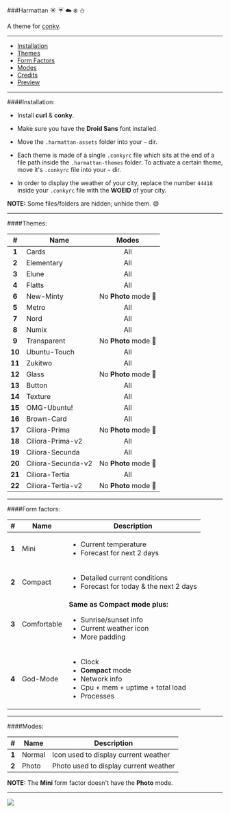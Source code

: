 ###Harmattan :sunny: :umbrella: :cloud: :snowflake: :snowman:

A theme for [conky](https://github.com/brndnmtthws/conky).

---

* [Installation](#installation)
* [Themes](#themes)
* [Form Factors](#form-factors)
* [Modes](#modes)
* [Credits](CREDITS.md)
* [Preview](#preview)

---

####Installation:

* Install **curl** & **conky**.

* Make sure you have the **Droid Sans** font installed.

* Move the `.harmattan-assets` folder into your `~` dir.

* Each theme is made of a single `.conkyrc` file which sits at the end of a file path inside the `.harmattan-themes` folder.
To activate a certain theme, move it's `.conkyrc` file into your `~` dir.

* In order to display the weather of your city, replace the number `44418` inside your `.conkyrc` file with the **WOEID** of your city.

**NOTE:** Some files/folders are hidden; unhide them. :smile:

---

####Themes:

|  #   |      Name        | Modes
|:----:|------------------|:-----:
|**1** |Cards             |All
|**2** |Elementary        |All
|**3** |Elune             |All
|**4** |Flatts            |All
|**6** |New-Minty         |No **Photo** mode :small_red_triangle:
|**5** |Metro             |All
|**7** |Nord              |All
|**8** |Numix             |All
|**9** |Transparent       |No **Photo** mode :small_red_triangle:
|**10**|Ubuntu-Touch      |All
|**11**|Zukitwo           |All
|**12**|Glass             |No **Photo** mode :small_red_triangle:
|**13**|Button            |All
|**14**|Texture           |All
|**15**|OMG-Ubuntu!       |All
|**16**|Brown-Card        |All
|**17**|Ciliora-Prima     |No **Photo** mode :small_red_triangle:
|**18**|Ciliora-Prima-v2  |All
|**19**|Ciliora-Secunda   |All
|**20**|Ciliora-Secunda-v2|No **Photo** mode :small_red_triangle:
|**21**|Ciliora-Tertia    |All
|**22**|Ciliora-Tertia-v2 |No **Photo** mode :small_red_triangle:

---

####Form factors:

|  #  |    Name    | Description
|:---:|------------|------------
|**1**|Mini        |<ul><li>Current temperature</li><li>Forecast for next 2 days</li></ul>
|**2**|Compact     |<ul><li>Detailed current conditions</li><li>Forecast for today & the next 2 days</li></ul>
|**3**|Comfortable |**Same as Compact mode plus:** <ul><li>Sunrise/sunset info</li><li>Current weather icon</li><li>More padding</li></ul>
|**4**|God-Mode    |<ul><li>Clock</li><li>**Compact** mode</li><li>Network info</li><li>Cpu + mem + uptime + total load</li><li>Processes</li></ul>

---

####Modes:

|  #  |    Name    | Description
|:---:|------------|------------
|**1**|Normal      |Icon used to display current weather
|**2**|Photo       |Photo used to display current weather

**NOTE:** The **Mini** form factor doesn't have the **Photo** mode.

---

<img src="http://orig01.deviantart.net/701a/f/2015/241/1/2/conky_harmattan_by_zagortenay333-d720use.png" id="preview">
